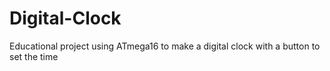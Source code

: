# Digital-Clock
Educational project using ATmega16 to make a digital clock with a button to set the time
